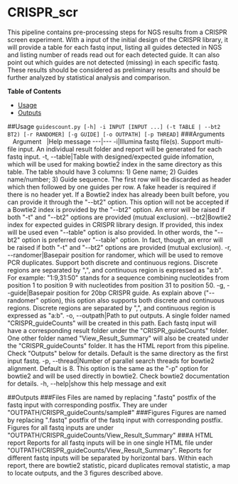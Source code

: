 # CRISPR_scr
This pipeline contains pre-processing steps for NGS results from a CRISPR screen experiment. With a input of the initial design of the CRISPR library, it will provide a table for each fastq input, listing all guides detected in NGS and listing number of reads read out for each detected guide. It can also point out which guides are not detected (missing) in each specific fastq. These results should be considered as preliminary results and should be further analyzed by statistical analysis and comparison.

**Table of Contents**
- [Usage](#user-content-usage)
- [Outputs](#user-content-outputs)

##Usage
`guidescount.py [-h] -i INPUT [INPUT ...] (-t TABLE | --bt2 BT2) [-r RANDOMER] [-g GUIDE] [-o OUTPATH] [-p THREAD]`
###Arguments
&nbsp;&nbsp;&nbsp;Argument&nbsp;&nbsp;&nbsp;|Help message
---|---
-i|Illumina fastq file(s). Support multi-file input. An individual result folder and report will be generated for each fastq input.
-t, --table|Table with designed/expected guide infomation, which will be used for making bowtie2 index in the same directory as this table. The table should have 3 columns: 1) Gene name; 2) Guides name/number; 3) Guide sequence. The first row will be discarded as header which then followed by one guides per row. A fake header is required if there is no header yet. If a Bowtie2 index has already been built before, you can provide it through the "--bt2" option. This option will not be accepted if a Bowtie2 index is provided by the "--bt2" option. An error will be raised if both "-t" and "--bt2" options are provided (mutual exclusion).
--bt2|Bowtie2 index for expected guides in CRISPR library design. If provided, this index will be used even "--table" option is also provided. In other words, the "--bt2" option is preferred over "--table" option. In fact, though, an error will be raised if both "-t" and "--bt2" options are provided (mutual exclusion).
-r, --randomer|Basepair position for randomer, which will be used to remove PCR duplicates. Support both discrete and continuous regions. Discrete regions are separated by ",", and continuous region is expressed as "a:b". For example: "1:9,31:50" stands for a sequence combining nucleotides from position 1 to position 9 with nucleotides from position 31 to position 50.
-g, --guide|Basepair position for 20bp CRISPR guide. As explain above ("--randomer" option), this option also supports both discrete and continuous regions. Discrete regions are separated by ",", and continuous region is expressed as "a:b".
-o, --outpath|Path to put outputs. A single folder named "CRISPR\_guideCounts" will be created in this path. Each fastq input will have a corresponding result folder under the "CRISPR\_guideCounts" folder. One other folder named "View\_Result\_Summary" will also be created under the "CRISPR_guideCounts" folder. It has the HTML report from this pipeline. Check "Outputs" below for details. Default is the same directory as the first input fastq.
-p, --thread|Number of parallel search threads for bowtie2 alignment. Default is 8. This option is the same as the "-p" option for bowtie2 and will be used directly in bowtie2. Check bowtie2 documentation for details.
-h, --help|show this help message and exit

##Outputs
###Files
Files are named by replacing ".fastq" postfix of the fastq input with corresponding postfix. They are under "OUTPATH/CRISPR\_guideCounts/sample#"
###Figures
Figures are named by replacing ".fastq" postfix of the fastq input with corresponding postfix. Figures for all fastq inputs are under "OUTPATH/CRISPR\_guideCounts/View\_Result\_Summary"
###A HTML report
Reports for all fastq inputs will be in one single HTML file under "OUTPATH/CRISPR\_guideCounts/View\_Result\_Summary". Reports for different fastq inputs will be separated by horizontal bars. Within each report, there are bowtie2 statistic, picard duplicates removal statistic, a map to locate outputs, and the 3 figures described above.
